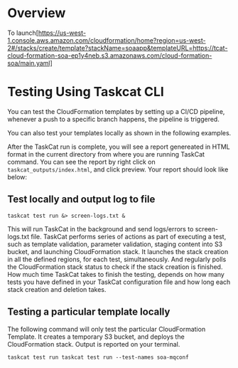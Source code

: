 # Overview


To launch[https://us-west-1.console.aws.amazon.com/cloudformation/home?region=us-west-2#/stacks/create/template?stackName=soaapp&templateURL=https://tcat-cloud-formation-soa-ep1y4neb.s3.amazonaws.com/cloud-formation-soa/main.yaml]

# Testing Using Taskcat CLI
You can test the CloudFormation templates by setting up a CI/CD pipeline, whenever a push to a specific branch happens, the pipeline is triggered.

You can also test your templates locally as shown in the following examples.

After the TaskCat run is complete, you will see a report genereated in HTML format in the current directory from where you are running TaskCat command. You can see the report by right click on `taskcat_outputs/index.html`, and click preview. Your report should look like below:
## Test locally and output log to file
```
taskcat test run &> screen-logs.txt &
```
This will run TaskCat in the background and send logs/errors to screen-logs.txt file. TaskCat performs series of actions as part of executing a test, such as template validation, parameter validation, staging content into S3 bucket, and launching CloudFormation stack. It launches the stack creation in all the defined regions, for each test, simultaneously. And regularly polls the CloudFormation stack status to check if the stack creation is finished. How much time TaskCat takes to finish the testing, depends on how many tests you have defined in your TaskCat configuration file and how long each stack creation and deletion takes.

## Testing a particular template locally

The following command will only test the particular CloudFormation Template.  It creates a temporary S3 bucket, and deploys the CloudFormation stack.  Output is reported on your terminal.
```
taskcat test run taskcat test run --test-names soa-mqconf
```



